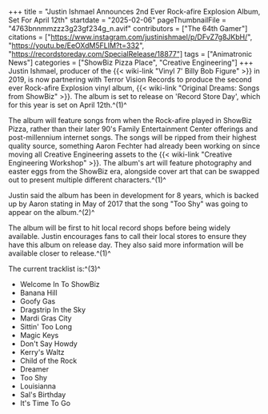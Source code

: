 +++
title = "Justin Ishmael Announces 2nd Ever Rock-afire Explosion Album, Set For April 12th"
startdate = "2025-02-06"
pageThumbnailFile = "4763bnnmmzzz3g23gf234g_n.avif"
contributors = ["The 64th Gamer"]
citations = ["https://www.instagram.com/justinishmael/p/DFvZ7g8JKbH/", "https://youtu.be/EeOXdM5FLIM?t=332", "https://recordstoreday.com/SpecialRelease/18877"]
tags = ["Animatronic News"]
categories = ["ShowBiz Pizza Place", "Creative Engineering"]
+++
Justin Ishmael, producer of the {{< wiki-link "Vinyl 7' Billy Bob Figure" >}} in 2019, is now partnering with Terror Vision Records to produce the second ever Rock-afire Explosion vinyl album, {{< wiki-link "Original Dreams: Songs from ShowBiz" >}}. The album is set to release on 'Record Store Day', which for this year is set on April 12th.^(1)^

The album will feature songs from when the Rock-afire played in ShowBiz Pizza, rather than their later 90's Family Entertainment Center offerings and post-millennium internet songs. The songs will be ripped from their highest quality source, something Aaron Fechter had already been working on since moving all Creative Engineering assets to the {{< wiki-link "Creative Engineering Workshop" >}}. The album's art will feature photography and easter eggs from the ShowBiz era, alongside cover art that can be swapped out to present multiple different characters.^(1)^

Justin said the album has been in development for 8 years, which is backed up by Aaron stating in May of 2017 that the song "Too Shy" was going to appear on the album.^(2)^

The album will be first to hit local record shops before being widely available. Justin encourages fans to call their local stores to ensure they have this album on release day. They also said more information will be available closer to release.^(1)^

The current tracklist is:^(3)^

- Welcome In To ShowBiz
- Banana Hill
- Goofy Gas
- Dragstrip In the Sky
- Mardi Gras City
- Sittin' Too Long
- Magic Keys
- Don't Say Howdy
- Kerry's Waltz
- Child of the Rock
- Dreamer
- Too Shy
- Louisianna
- Sal's Birthday
- It's Time To Go
